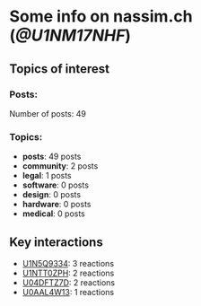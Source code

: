 # Some info on nassim.ch (_@U1NM17NHF_)


## Topics of interest

### Posts: 

Number of posts: 49

### Topics:

* __posts__: 49 posts
* __community__: 2 posts
* __legal__: 1 posts
* __software__: 0 posts
* __design__: 0 posts
* __hardware__: 0 posts
* __medical__: 0 posts

## Key interactions 

* [U1N5Q9334](./U1N5Q9334.md): 3 reactions
* [U1NTT0ZPH](./U1NTT0ZPH.md): 2 reactions
* [U04DFTZ7D](./U04DFTZ7D.md): 2 reactions
* [U0AAL4W13](./U0AAL4W13.md): 1 reactions
